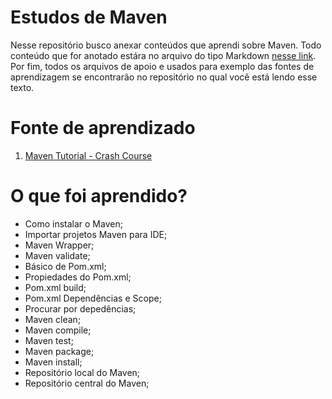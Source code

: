 # Estudos de Maven
 Nesse repositório busco anexar conteúdos que aprendi sobre Maven.
 Todo conteúdo que for anotado estára no arquivo do tipo Markdown [nesse link](https://github.com/LuanTMoura/Java-Development-Content/blob/main/Content/Courses/Study-Maven/Maven%20Study%20Notes.md). Por fim, todos os arquivos de apoio e usados para exemplo das fontes de aprendizagem se encontrarão no repositório no qual você está lendo esse texto.

# Fonte de aprendizado

01. [Maven Tutorial - Crash Course](https://www.youtube.com/watch?v=Xatr8AZLOsE)

# O que foi aprendido?
- Como instalar o Maven;
- Importar projetos Maven para IDE;
- Maven Wrapper;
- Maven validate;
- Básico de Pom.xml;
- Propiedades do Pom.xml;
- Pom.xml build;
- Pom.xml Dependências e Scope;
- Procurar por depedências;
- Maven clean;
- Maven compile;
- Maven test;
- Maven package;
- Maven install;
- Repositório local do Maven;
- Repositório central do Maven;
